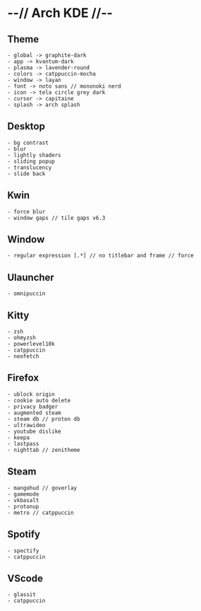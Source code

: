 # --// Arch KDE //-- #


## Theme
    - global -> graphite-dark
    - app -> kvantum-dark
    - plasma -> lavender-round
    - colors -> catppuccin-mocha
    - window -> layan
    - font -> noto sans // mononoki nerd
    - icon -> tela circle grey dark
    - cursor -> capitaine
    - splash -> arch splash

## Desktop
    - bg contrast
    - blur
    - lightly shaders
    - sliding popup
    - translucency
    - slide back

## Kwin
    - force blur
    - window gaps // tile gaps v6.3

## Window
    - regular expression [.*] // no titlebar and frame // force

## Ulauncher
    - omnipuccin

## Kitty
    - zsh
    - ohmyzsh
    - powerlevel10k
    - catppuccin
    - neofetch

## Firefox
    - ublock origin
    - cookie auto delete
    - privacy badger
    - augmented steam
    - steam db // proton db
    - ultrawideo
    - youtube dislike
    - keepa
    - lastpass
    - nighttab // zenitheme

## Steam
    - mangohud // goverlay
    - gamemode
    - vkbasalt
    - protonup
    - metro // catppuccin

## Spotify
    - spectify
    - catppuccin

## VScode
    - glassit
    - catppuccin

